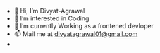 - 👋 Hi, I’m Divyat-Agrawal
- 👀 I’m interested in Coding
- 🌱 I’m currently Working as a frontened devloper
- 📫 Mail me at divyatagrawal01@gmail.com
- 



<!---
Divyat-Agrawal/Divyat-Agrawal is a ✨ special ✨ repository because its `README.md` (this file) appears on your GitHub profile.
You can click the Preview link to take a look at your changes.
--->
